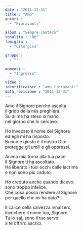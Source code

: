 ```yaml
---
date : "2011-12-31"
title : "Amo"
autori : 
  - "Fioravanti"

album : "Sempre canterò"
tonalita : "Re"
famiglia : 
  - "Liturgica"

gruppo : 
  - ""

momenti : 
  - "Ingresso"

video : 
identificatore : "amo_fioravanti"
data_revisione : "2011-12-31"
---
```

  
  
Amo il Signore perché ascolta  
il grido della mia preghiera.  
Su di me ha steso la mano  
nel giorno che lo cercavo.   
  
  
Ho invocato il nome del Signore   
ed egli mi ha risposto.   
Buono e giusto è il nostro Dio:   
protegge gli umili e gli oppressi.  
  
  
Anima mia torna alla tua pace:   
il Signore ti ha ascoltato.   
Ha liberato i tuoi occhi dalle lacrime   
e non sono più caduto.  
  
  
Ho creduto anche quando dicevo:   
sono troppo infelice.   
Che cosa posso rendere al Signore   
per quello che mi ha dato?  
  
  
Il calice della salvezza innalzerò,   
invocherò il nome tuo, Signore.   
Tu lo sai, sono il tuo servo:   
a te offrirò sacrici.  
  
  
  
  
  
